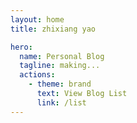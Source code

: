 ```yaml
---
layout: home
title: zhixiang yao

hero:
  name: Personal Blog
  tagline: making...
  actions:
    - theme: brand
      text: View Blog List
      link: /list
---
```


<Rain />

